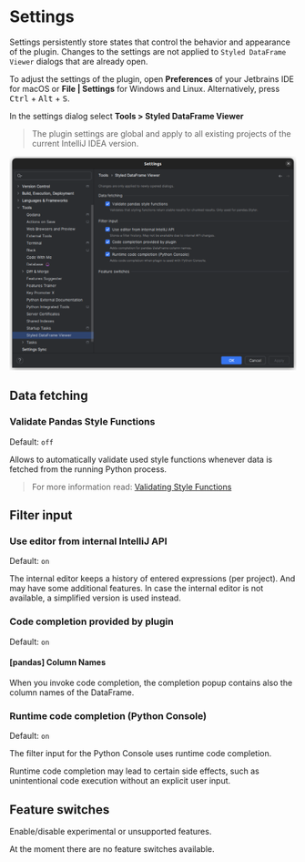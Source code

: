# Settings
Settings persistently store states that control the behavior and appearance of the plugin.
Changes to the settings are not applied to `Styled DataFrame Viewer` dialogs that are already open.

To adjust the settings of the plugin, open **Preferences** of your Jetbrains IDE for macOS or **File | Settings** for Windows and Linux.
Alternatively, press <kbd>Ctrl</kbd> + <kbd>Alt</kbd> + <kbd>S</kbd>.

In the settings dialog select **Tools > Styled DataFrame Viewer**

> The plugin settings are global and apply to all existing projects of the current IntelliJ IDEA version.

![settings](images/settings/settings.png)

## Data fetching

### Validate Pandas Style Functions
Default: `off`

Allows to automatically validate used style functions whenever data is fetched from the running Python process.
> For more information read: [Validating Style Functions](PANDAS_VALIDATING_STYLE_FUNCTIONS.md)

## Filter input
### Use editor from internal IntelliJ API
Default: `on`

The internal editor keeps a history of entered expressions (per project).
And may have some additional features. 
In case the internal editor is not available, a simplified version is used instead.

### Code completion provided by plugin
Default: `on`

#### [pandas] Column Names
When you invoke code completion, the completion popup contains also the column names of the DataFrame.

### Runtime code completion (Python Console)
Default: `on`

The filter input for the Python Console uses runtime code completion.

Runtime code completion may lead to certain side effects, such as unintentional code execution without an explicit user input.

## Feature switches
Enable/disable experimental or unsupported features.

At the moment there are no feature switches available.
